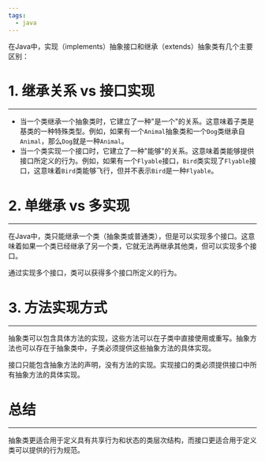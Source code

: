 ```yaml
---
tags:
  - java
---
```

在Java中，实现（implements）抽象接口和继承（extends）抽象类有几个主要区别：

# 1. 继承关系 vs 接口实现
---
- 当一个类继承一个抽象类时，它建立了一种"是一个"的关系。这意味着子类是基类的一种特殊类型。例如，如果有一个`Animal`抽象类和一个`Dog`类继承自`Animal`，那么`Dog`就是一种`Animal`。
- 当一个类实现一个接口时，它建立了一种"能够"的关系。这意味着类能够提供接口所定义的行为。例如，如果有一个`Flyable`接口，`Bird`类实现了`Flyable`接口，这意味着`Bird`类能够飞行，但并不表示`Bird`是一种`Flyable`。
# 2. 单继承 vs 多实现
---
在Java中，类只能继承一个类（抽象类或普通类），但是可以实现多个接口。这意味着如果一个类已经继承了另一个类，它就无法再继承其他类，但可以实现多个接口。

通过实现多个接口，类可以获得多个接口所定义的行为。

# 3. 方法实现方式
---
抽象类可以包含具体方法的实现，这些方法可以在子类中直接使用或重写。抽象方法也可以存在于抽象类中，子类必须提供这些抽象方法的具体实现。

接口只能包含抽象方法的声明，没有方法的实现。实现接口的类必须提供接口中所有抽象方法的具体实现。

# 总结
---
抽象类更适合用于定义具有共享行为和状态的类层次结构，而接口更适合用于定义类可以提供的行为规范。